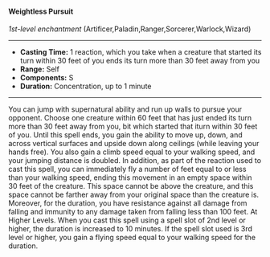#### Weightless Pursuit
*1st-level enchantment* (Artificer,Paladin,Ranger,Sorcerer,Warlock,Wizard)
___
- **Casting Time:** 1 reaction, which you take when a creature that started its turn within 30 feet of you ends its turn more than 30 feet away from you
- **Range:** Self
- **Components:** S
- **Duration:** Concentration, up to 1 minute
---
You can jump with supernatural ability and run up
walls to pursue your opponent. Choose one creature
within 60 feet that has just ended its turn more
than 30 feet away from you, bit which started that
iturn within 30 feet of you. Until this spell ends, you
gain the ability to move up, down, and across
vertical surfaces and upside down along ceilings
(while leaving your hands free). You also gain a
climb speed equal to your walking speed, and your
jumping distance is doubled.
In addition, as part of the reaction used to cast
this spell, you can immediately fly a number of feet
equal to or less than your walking speed, ending
this movement in an empty space within 30 feet of
the creature. This space cannot be above the
creature, and this space cannot be farther away
from your original space than the creature is.
Moreover, for the duration, you have resistance
against all damage from falling and immunity to
any damage taken from falling less than 100 feet.
At Higher Levels.  When you cast this spell using
a spell slot of 2nd level or higher, the duration is
increased to 10 minutes. If the spell slot used is 3rd
level or higher, you gain a flying speed equal to your
walking speed for the duration.
